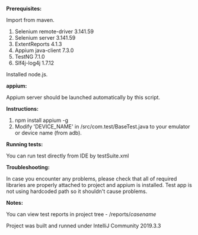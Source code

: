 **Prerequisites:**

Import from maven.

1. Selenium remote-driver 3.141.59
2. Selenium server 3.141.59
3. ExtentReports 4.1.3
4. Appium java-client 7.3.0
5. TestNG 7.1.0
6. Slf4j-log4j 1.7.12

Installed node.js.

**appium:**

Appium server should be launched automatically by this script.

**Instructions:**

1. npm install appium -g
2. Modify 'DEVICE_NAME' in /src/com.test/BaseTest.java to your emulator or device name (from adb).

**Running tests:**

You can run test directly from IDE by testSuite.xml

**Troubleshooting:**

In case you encounter any problems, please check that all of required libraries are properly attached to project and appium is installed.
Test app is not using hardcoded path so it shouldn't cause problems.

**Notes:**

You can view test reports in project tree - /reports/*casename*

Project was built and runned under IntelliJ Community 2019.3.3
